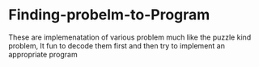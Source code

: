 # Finding-probelm-to-Program
These are implemenatation of various problem much like the puzzle kind problem, It fun to decode them first and then try to implement an appropriate program 

